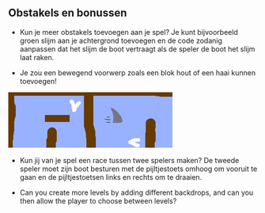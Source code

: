 ## Obstakels en bonussen

- Kun je meer obstakels toevoegen aan je spel? Je kunt bijvoorbeeld groen slijm aan je achtergrond toevoegen en de code zodanig aanpassen dat het slijm de boot vertraagt als de speler de boot het slijm laat raken.

- Je zou een bewegend voorwerp zoals een blok hout of een haai kunnen toevoegen!

![screenshot](images/boat-obstacles.png)

- Kun jij van je spel een race tussen twee spelers maken? De tweede speler moet zijn boot besturen met de pijltjestoets omhoog om vooruit te gaan en de pijltjestoetsen links en rechts om te draaien.

- Can you create more levels by adding different backdrops, and can you then allow the player to choose between levels?